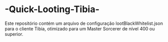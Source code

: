 # -Quick-Looting-Tibia-
Este repositório contém um arquivo de configuração lootBlackWhitelist.json para o cliente Tibia, otimizado para um Master Sorcerer de nível 400 ou superior.
